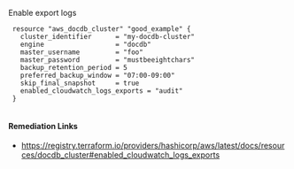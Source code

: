 
Enable export logs

```hcl
 resource "aws_docdb_cluster" "good_example" {
   cluster_identifier      = "my-docdb-cluster"
   engine                  = "docdb"
   master_username         = "foo"
   master_password         = "mustbeeightchars"
   backup_retention_period = 5
   preferred_backup_window = "07:00-09:00"
   skip_final_snapshot     = true
   enabled_cloudwatch_logs_exports = "audit"
 }
 
```

#### Remediation Links
 - https://registry.terraform.io/providers/hashicorp/aws/latest/docs/resources/docdb_cluster#enabled_cloudwatch_logs_exports

